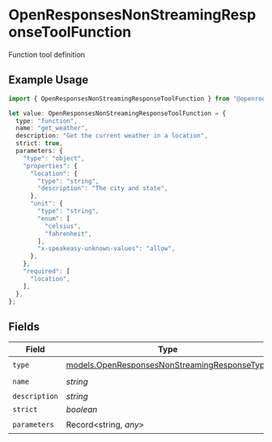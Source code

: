 # OpenResponsesNonStreamingResponseToolFunction

Function tool definition

## Example Usage

```typescript
import { OpenResponsesNonStreamingResponseToolFunction } from "@openrouter/sdk/models";

let value: OpenResponsesNonStreamingResponseToolFunction = {
  type: "function",
  name: "get_weather",
  description: "Get the current weather in a location",
  strict: true,
  parameters: {
    "type": "object",
    "properties": {
      "location": {
        "type": "string",
        "description": "The city and state",
      },
      "unit": {
        "type": "string",
        "enum": [
          "celsius",
          "fahrenheit",
        ],
        "x-speakeasy-unknown-values": "allow",
      },
    },
    "required": [
      "location",
    ],
  },
};
```

## Fields

| Field                                                                                              | Type                                                                                               | Required                                                                                           | Description                                                                                        |
| -------------------------------------------------------------------------------------------------- | -------------------------------------------------------------------------------------------------- | -------------------------------------------------------------------------------------------------- | -------------------------------------------------------------------------------------------------- |
| `type`                                                                                             | [models.OpenResponsesNonStreamingResponseType](../models/openresponsesnonstreamingresponsetype.md) | :heavy_check_mark:                                                                                 | N/A                                                                                                |
| `name`                                                                                             | *string*                                                                                           | :heavy_check_mark:                                                                                 | N/A                                                                                                |
| `description`                                                                                      | *string*                                                                                           | :heavy_minus_sign:                                                                                 | N/A                                                                                                |
| `strict`                                                                                           | *boolean*                                                                                          | :heavy_minus_sign:                                                                                 | N/A                                                                                                |
| `parameters`                                                                                       | Record<string, *any*>                                                                              | :heavy_check_mark:                                                                                 | N/A                                                                                                |